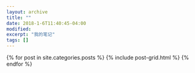 ```yaml
---
layout: archive
title: ""
date: 2018-1-6T11:40:45-04:00
modified:
excerpt: "我的笔记"
tags: []
---
```



<div class="tiles">
{% for post in site.categories.posts %}
  {% include post-grid.html %}
{% endfor %}
</div><!-- /.tiles 把所有categories 有 posts列出來-->